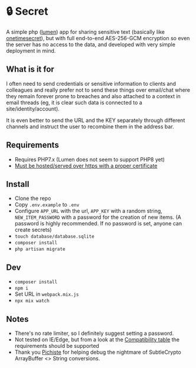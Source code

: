 # 🔒 Secret
A simple php ([lumen](https://lumen.laravel.com)) app for sharing sensitive text (basically like [onetimesecret](https://onetimesecret.com)), but with full end-to-end AES-256-GCM encryption so even the server has no access to the data, and developed with very simple deployment in mind.

## What is it for
I often need to send credentials or sensitive information to clients and colleagues and really prefer not to send these things over email/chat where they remain forever prone to breaches and also attached to a context in email threads (eg, it is clear such data is connected to a site/identity/account).

It is even better to send the URL and the KEY separately through different channels and instruct the user to recombine them in the address bar.

## Requirements
- Requires PHP7.x (Lumen does not seem to support PHP8 yet)
- [Must be hosted/served over https with a proper certificate](https://developer.mozilla.org/en-US/docs/Web/API/SubtleCrypto)

## Install
- Clone the repo
- Copy `.env.example` to `.env`
- Configure `APP_URL` with the url, `APP_KEY` with a random string, `NEW_ITEM_PASSWORD` with a password for the creation of new items. (A password is highly recommended. If no password is set, anyone can create secrets)
- `touch database/database.sqlite`
- `composer install`
- `php artisan migrate`

## Dev
- `composer install`
- `npm i`
- Set URL in `webpack.mix.js`
- `npx mix watch`

## Notes
- There's no rate limiter, so I definitely suggest setting a password.
- Not tested on IE/Edge, but from a look at the [Compatibility table](https://developer.mozilla.org/en-US/docs/Web/API/SubtleCrypto#browser_compatibility) the requirements should be supported
- Thank you [Pichiste](https://github.com/pichiste) for helping debug the nightmare of SubtleCrypto ArrayBuffer <> String conversions.
